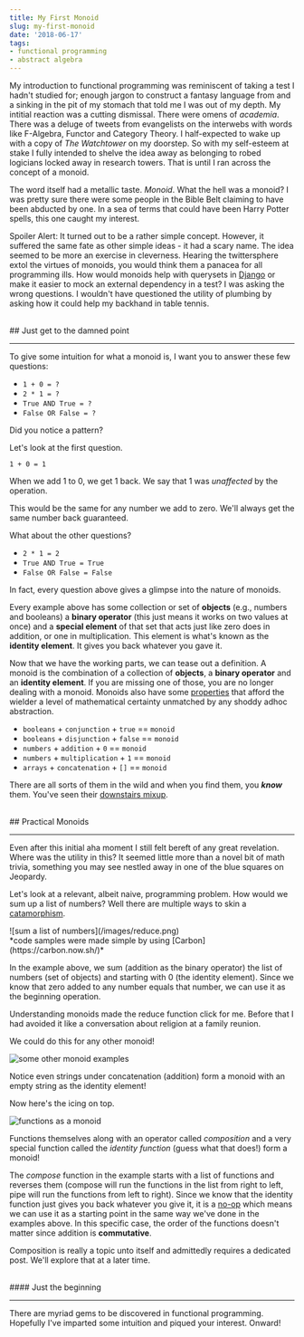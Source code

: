 ```yaml
---
title: My First Monoid
slug: my-first-monoid
date: '2018-06-17'
tags:
- functional programming
- abstract algebra
---
```


My introduction to functional programming was reminiscent of taking a test I hadn't studied for; enough jargon to construct a fantasy language from and a sinking in the pit of my stomach that told me I was out of my depth. My intitial reaction was a cutting dismissal. There were omens of *academia*. There was a deluge of tweets from evangelists on the interwebs with words like F-Algebra, Functor and Category Theory. I half-expected to wake up with a copy of *The Watchtower* on my doorstep. So with my self-esteem at stake I fully intended to shelve the idea away as belonging to robed logicians locked away in research towers. That is until I ran across the concept of a monoid.

The word itself had a metallic taste. *Monoid*. What the hell was a monoid?  I was pretty sure there were some people in the Bible Belt claiming to have been abducted by one. In a sea of terms that could have been Harry Potter spells, this one caught my interest.

Spoiler Alert:  It turned out to be a rather simple concept. However, it suffered the same fate as other simple ideas - it had a scary name. The idea seemed to be more an exercise in cleverness. Hearing the twittersphere extol the virtues of monoids, you would think them a panacea for all programming ills. How would monoids help with querysets in <a target="_blank" href="https://www.djangoproject.com/">Django</a> or make it easier to mock an external dependency in a test?  I was asking the wrong questions. I wouldn't have questioned the utility of plumbing by asking how it could help my backhand in table tennis.

<br/>
## Just get to the damned point
<hr/>

To give some intuition for what a monoid is, I want you to answer these few questions:

* `1 + 0 = ?`
* `2 * 1 = ?`
* `True AND True = ?`
* `False OR False = ?`

Did you notice a pattern?

Let's look at the first question.

```1 + 0 = 1```

When we add 1 to 0, we get 1 back. We say that 1 was *unaffected* by the operation.

This would be the same for any number we add to zero. We'll always get the same number back guaranteed.

What about the other questions?

* `2 * 1 = 2`
* `True AND True = True`
* `False OR False = False`

In fact, every question above gives a glimpse into the nature of monoids.

Every example above has some collection or set of **objects** (e.g., numbers and booleans) a **binary operator** (this just means it works on two values at once) and a **special element** of that set that acts just like zero does in addition, or one in multiplication. This element is what's known as the **identity element**. It gives you back whatever you gave it.

Now that we have the working parts, we can tease out a definition. A monoid is the combination of a collection of **objects**, a **binary operator** and an **identity element**. If you are missing one of those, you are no longer dealing with a monoid. Monoids also have some <a target="_blank" href="https://en.wikipedia.org/wiki/Monoid#Properties">properties</a> that afford the wielder a level of mathematical certainty unmatched by any shoddy adhoc abstraction.

* `booleans` + `conjunction` + `true` == `monoid`
* `booleans` + `disjunction` + `false` == `monoid`
* `numbers` + `addition` + `0` == `monoid`
* `numbers` + `multiplication` + `1` == `monoid`
* `arrays` + `concatenation` + `[]` == `monoid`

There are all sorts of them in the wild and when you find them, you ***know*** them. You've seen their <a target="_blank" href="https://www.youtube.com/watch?v=4LZo9ugJTWQ&feature=youtu.be&t=4m30s">downstairs mixup</a>.

<br/>
## Practical Monoids
<hr/>

Even after this initial aha moment I still felt bereft of any great revelation. Where was the utility in this?  It seemed little more than a novel bit of math trivia, something you may see nestled away in one of the blue squares on Jeopardy.

Let's look at a relevant, albeit naive, programming problem. How would we sum up a list of numbers?  Well there are multiple ways to skin a <a target="_blank" href="https://en.wikipedia.org/wiki/Catamorphism">catamorphism</a>.

<div class="tiny">![sum a list of numbers](/images/reduce.png)
<br/>
*code samples were made simple by using [Carbon](https://carbon.now.sh/)*</div>

In the example above, we sum (addition as the binary operator) the list of numbers (set of objects) and starting with 0 (the identity element). Since we know that zero added to any number equals that number, we can use it as the beginning operation.

Understanding monoids made the reduce function click for me. Before that I had avoided it like a conversation about religion at a family reunion.

We could do this for any other monoid!

![some other monoid examples](/images/monoids.png)

Notice even strings under concatenation (addition) form a monoid with an empty string as the identity element!

Now here's the icing on top.

![functions as a monoid](/images/compose.png)

Functions themselves along with an operator called *composition* and a very special function called the *identity function* (guess what that does!) form a monoid!

The *compose* function in the example starts with a list of functions and reverses them (compose will run the functions in the list from right to left, pipe will run the functions from left to right). Since we know that the identity function just gives you back whatever you give it, it is a <a target="_blank" href="https://en.wikipedia.org/wiki/NOP">no-op</a> which means we can use it as a starting point in the same way we've done in the examples above. In this specific case, the order of the functions doesn't matter since addition is **commutative**.

Composition is really a topic unto itself and admittedly requires a dedicated post. We'll explore that at a later time.

<br/>
#### Just the beginning
<hr/>

There are myriad gems to be discovered in functional programming. Hopefully I've imparted some intuition and piqued your interest. Onward!







